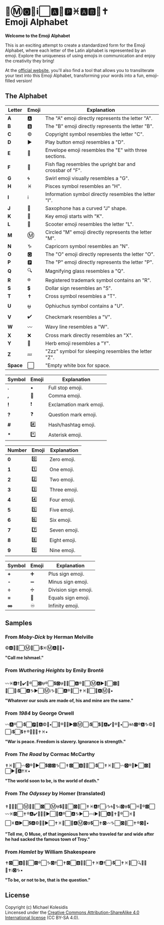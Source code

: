  <h1>📧Ⓜ️🅾️🎷ℹ️⬜🅰️🛴🅿️♓🅰️🅱️📧✝️<br />Emoji Alphabet</h1>

**Welcome to the Emoji Alphabet**

This is an exciting attempt to create a standardized form for the Emoji Alphabet, where each letter of the Latin alphabet is represented by an emoji. Explore the uniqueness of using emojis in communication and enjoy the creativity they bring!

At the [official website](https://emojialphabet.vercel.app), you'll also find a tool that allows you to transliterate your text into this Emoji Alphabet, transforming your words into a fun, emoji-filled version!

## The Alphabet

| Letter | Emoji | Explanation |
|--------|-------|-------------|
| **A** | 🅰️ | The "A" emoji directly represents the letter "A". |
| **B** | 🅱️ | The "B" emoji directly represents the letter "B". |
| **C** | ©️ | Copyright symbol resembles the letter "C". |
| **D** | ▶️ | Play button emoji resembles a "D". |
| **E** | 📧 | Envelope emoji resembles the "E" with three sections. |
| **F** | 🎏 | Fish flag resembles the upright bar and crossbar of "F". |
| **G** | 🌀 | Swirl emoji visually resembles a "G". |
| **H** | ♓ | Pisces symbol resembles an "H". |
| **I** | ℹ️ | Information symbol directly resembles the letter "I". |
| **J** | 🎷 | Saxophone has a curved "J" shape. |
| **K** | 🔑 | Key emoji starts with "K". |
| **L** | 🛴 | Scooter emoji resembles the letter "L". |
| **M** | Ⓜ️ | Circled "M" emoji directly represents the letter "M". |
| **N** | ♑ | Capricorn symbol resembles an "N". |
| **O** | 🅾️ | The "O" emoji directly represents the letter "O". |
| **P** | 🅿️ | The "P" emoji directly represents the letter "P". |
| **Q** | 🔍 | Magnifying glass resembles a "Q". |
| **R** | ®️ | Registered trademark symbol contains an "R". |
| **S** | 💲 | Dollar sign resembles an "S". |
| **T** | ✝️ | Cross symbol resembles a "T". |
| **U** | ⛎ | Ophiuchus symbol contains a "U". |
| **V** | ✔️ | Checkmark resembles a "V". |
| **W** | 〰️ | Wavy line resembles a "W". |
| **X** | ❌ | Cross mark directly resembles an "X". |
| **Y** | 🌿 | Herb emoji resembles a "Y". |
| **Z** | 💤 | "Zzz" symbol for sleeping resembles the letter "Z". |
| **Space** | ⬜ | "Empty white box for space. |

| Symbol | Emoji | Explanation |
|--------|-------|-------------|
| **.** | ▪️ | Full stop emoji. |
| **,** | 🔻 | Comma emoji. |
| **!** | ❗️ | Exclamation mark emoji. |
| **?** | ❓ | Question mark emoji. |
| **#** | #️⃣ | Hash/hashtag emoji. |
| **\*** | *️⃣ | Asterisk emoji. |

| Number | Emoji | Explanation |
|--------|-------|-------------|
| **0** | 0️⃣ | Zero emoji. |
| **1** | 1️⃣ | One emoji. |
| **2** | 2️⃣ | Two emoji. |
| **3** | 3️⃣ | Three emoji. |
| **4** | 4️⃣ | Four emoji. |
| **5** | 5️⃣ | Five emoji. |
| **6** | 6️⃣ | Six emoji. |
| **7** | 7️⃣ | Seven emoji. |
| **8** | 8️⃣ | Eight emoji. |
| **9** | 9️⃣ | Nine emoji. |

| Symbol | Emoji | Explanation |
|--------|-------|-------------|
| **+** | ➕ | Plus sign emoji. |
| **-** | ➖ | Minus sign emoji. |
| **÷** | ➗ | Division sign emoji. |
| **=** | 🟰 | Equals sign emoji. |
| **∞** | ♾️ | Infinity emoji. |

## Samples

### From *Moby-Dick* by Herman Melville

©️🅰️🛴🛴⬜Ⓜ️📧⬜ℹ️💲♓Ⓜ️🅰️📧🛴▪️  

**"Call me Ishmael."**

### From *Wuthering Heights* by Emily Brontë

〰️♓🅰️✝️📧✔️📧®️⬜🅾️⛎®️⬜💲🅾️⛎🛴💲⬜🅰️®️📧⬜Ⓜ️🅰️▶️📧⬜🅾️🎏🔻⬜♓ℹ️💲⬜🅰️♑▶️⬜Ⓜ️ℹ️♑📧⬜🅰️®️📧⬜✝️♓📧⬜💲🅰️Ⓜ️📧▪️

**"Whatever our souls are made of, his and mine are the same."**

### From *1984* by George Orwell

〰️🅰️®️⬜ℹ️💲⬜🅿️📧🅰️©️📧▪️⬜🎏®️📧📧▶️🅾️Ⓜ️⬜ℹ️💲⬜💲🛴🅰️✔️📧®️🦞▪️⬜ℹ️🌀♑🅾️®️🅰️♑©️📧⬜ℹ️💲⬜💲✝️®️📧♑🌀✝️♓▪️

**"War is peace. Freedom is slavery. Ignorance is strength."**

### From *The Road* by Cormac McCarthy

✝️♓📧⬜〰️🅾️®️🛴▶️⬜💲🅾️🅾️♑⬜✝️🅾️⬜🅱️📧🔻⬜ℹ️💲⬜✝️♓📧⬜〰️🅾️®️🛴▶️⬜🅾️🎏⬜▶️📧🅰️✝️♓▪️

**"The world soon to be, is the world of death."**

### From *The Odyssey* by Homer (translated)

✝️📧🛴🛴⬜Ⓜ️📧🔻⬜🅾️⬜Ⓜ️⛎💲📧🔻⬜🅾️🎏⬜✝️♓🅰️✝️⬜ℹ️♑🌀📧♑ℹ️🅾️⛎💲⬜♓📧®️🅾️⬜〰️♓🅾️⬜✝️®️🅰️✔️📧🛴📧▶️⬜🎏🅰️®️⬜🅰️♑▶️⬜〰️ℹ️▶️📧⬜🅰️🎏✝️📧®️⬜♓📧⬜♓🅰️▶️⬜💲🅰️©️🔑📧▶️⬜✝️♓📧⬜🎏🅰️Ⓜ️🅾️⛎💲⬜✝️🅾️〰️♑⬜🅾️🎏⬜✝️®️🅾️🦞▪️

**"Tell me, O Muse, of that ingenious hero who traveled far and wide after he had sacked the famous town of Troy."**

### From *Hamlet* by William Shakespeare

✝️🅾️⬜🅱️📧🔻⬜🅾️®️⬜♑🅾️✝️⬜✝️🅾️⬜🅱️📧🔻⬜✝️♓🅰️✝️⬜ℹ️💲⬜✝️♓📧⬜🔍⛎📧💲✝️ℹ️🅾️♑▪️

**"To be, or not to be, that is the question."**

## License

Copyright (c) Michael Kolesidis  
Lincensed under the [Creative Commons Attribution-ShareAlike 4.0 International license](https://creativecommons.org/licenses/by-sa/4.0/) (CC BY-SA 4.0).
